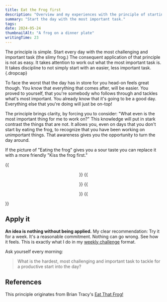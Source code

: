 ```yaml
---
title: Eat the Frog first
description: "Overview and my experiences with the principle of starting the day with the most challenging and important task. Kiss the frog first!"
summary: "Start the day with the most important task."
tags:
date: 2024-05-24
thumbnailAlt: "A frog on a dinner plate"
writingTime: 23
---
```


The principle is simple.
Start every day with the most challenging and important task (the slimy
frog.)
The consequent application of that principle is not as easy.
It takes attention to work out what the most important task is.
It takes discipline to not simply start with an easier, less important task.
{.dropcap}

To face the worst that the day has in store for you head-on feels great
though.
You know that everything that comes after, will be easier.
You proved to yourself, that you're somebody who follows through and tackles
what's most important.
You already know that it's going to be a good day.
Everything else that you're doing will just be on-top!

The principle brings clarity, by forcing you to consider: "What even is the
most important thing for me to work on?"
This knowledge will put in stark contrast the things that are not.
It allows you, even on days that you don't start by eating the frog, to
recognize that you have been working on unimportant things.
That awareness gives you the opportunity to turn the day around.

If the picture of "Eating the frog" gives you a sour taste you can
replace it with a more friendly "Kiss the frog first."

{{<center>}}
    {{<figure src="eat-that-frog.jpeg" class="w-11/12" alt="A frog on a plate in front of you" caption="Eat the frog">}}
    {{<figure src="kiss-the-frog-first.jpeg" class="w-11/12" alt="Man kisses a frog in a pond" caption="Kiss the frog">}}
{{</center>}}

## Apply it

**An idea is nothing without being applied.**
My clear recommendation:
Try it for a week.
It's a reasonable commitment.
Nothing can go wrong.
See how it feels.
This is exactly what I do in my [weekly challenge](project/challenges)
format.

Ask yourself every morning:

> What is the hardest, most challenging and important task to tackle for a
productive start into the day?

## References

This principle originates from Brian Tracy's [Eat That Frog!](https://www.amazon.com/Eat-That-Frog-Great-Procrastinating/dp/162656941X)
